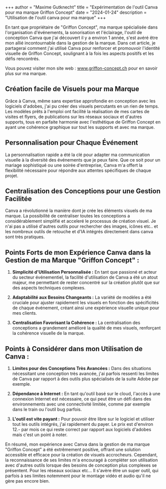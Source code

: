 +++
author = "Maxime Gutknecht"
title = "Expérimentation de l'outil Canva pour ma marque Griffon Concept"
date = "2024-01-24"
description = "Utilisation de l'outil canva pour ma marque"
+++

En tant que propriétaire de "Griffon Concept", ma marque spécialisée dans l'organisation d'événements, la sonorisation et l'éclairage, l'outil de conception Canva que j'ai découvert il y a environ 1 année, s'est avéré être mon allié incontournable dans la gestion de la marque. Dans cet article, je partagerai comment j'ai utilisé Canva pour renforcer et promouvoir l'identité visuelle de Griffon Concept, soulignant à la fois les aspects positifs et les défis rencontrés.

Vous pouvez visiter mon site web : www.griffon-concept.ch pour en savoir plus sur ma marque.

## Création facile de Visuels pour ma Marque

Grâce à Canva, même sans expertise approfondie en conception avec les logiciels d'adobes, j'ai pu créer des visuels percutants en un rien de temps. Les modèles prêts à l'emploi ont facilité la réalisation de mes cartes de visites et flyers, de publications sur les réseaux sociaux et d'autres supports, tous en parfaite harmonie avec l'esthétique de Griffon Concept en ayant une cohérence graphique sur tout les supports et avec ma marque.

## Personnalisation pour Chaque Événement

La personnalisation rapide a été la clé pour adapter ma communication visuelle à la diversité des événements que je peux faire. Que ce soit pour un mariage sophistiqué ou une soirée d'entreprise, Canva m'a offert la flexibilité nécessaire pour répondre aux attentes spécifiques de chaque projet.

## Centralisation des Conceptions pour une Gestion Facilitée

Canva a révolutionné la manière dont je crée les éléments visuels de ma marque. La possibilité de centraliser toutes les conceptions a considérablement simplifié et acceleré le processus de création visuel. Je n'ai pas a utilisé d'autres outils pour rechercher des images, icônes etc.. et les nombreux outils de retouche et d'IA intégrés directement dans canva sont très pratiques.

## Points Forts de mon Expérience Canva dans la Gestion de ma Marque "Griffon Concept" :

1. **Simplicité d'Utilisation Personnalisée :** En tant que passioné et acteur du secteur événementiel, la facilité d'utilisation de Canva a été un atout majeur, me permettant de rester concentré sur la création plutôt que sur des aspects techniques complexes.

2. **Adaptabilité aux Besoins Changeants :** La variété de modèles a été cruciale pour ajuster rapidement les visuels en fonction des spécificités de chaque événement, créant ainsi une expérience visuelle unique pour mes clients.

3. **Centralisation Favorisant la Cohérence :** La centralisation des conceptions a grandement amélioré la qualité de mes visuels, renforçant la cohérence visuelle de la marque.

## Points à Considérer dans mon Utilisation de Canva :

1. **Limites pour des Conceptions Très Avancées :** Dans des situations nécessitant une conception très avancée, j'ai parfois ressenti les limites de Canva par rapport à des outils plus spécialisés de la suite Adobe par exemple.

2. **Dépendance à Internet :** En tant qu'outil basé sur le cloud, l'accès à une connexion Internet est nécessaire, ce qui peut être un défi dans des environnements avec une connectivité limitée, comme par exemple dans le train ou l'outil bug parfois.

3. **L'outil est vite payant :** Pour pouvoir être libre sur le logiciel et utiliser tout les outils intégrés, j'ai rapidement du payer. Le prix est d'environ 12.- par mois ce qui reste correct par rapport aux logiciels d'adobes mais c'est un point à noter.

En résumé, mon expérience avec Canva dans la gestion de ma marque "Griffon Concept" a été extrêmement positive, offrant une solution accessible et efficace pour la création de visuels accrocheurs. Cependant, la reconnaissance de ses limites m'a encouragé à compléter son utilisation avec d'autres outils lorsque des besoins de conception plus complexes se présentent. Pour les réseaux sociaux etc... Il s'avère être un super outil, qui parfois à ses limites notemment pour le montage vidéo et audio qu'il ne gère pas encore bien.
